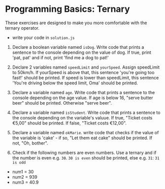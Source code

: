 # Programming Basics: Ternary

These exercises are designed to make you more comfortable with the ternary operator. 

- write your code in  `solution.js`

1. Declare a boolean variable named `isDog`. Write code that prints a sentence to the console depending on the value of dog. If true, print 'pat, pat' and if not, print 'find me a dog to pat!'

2. Declare 2 variables named `speedLimit` and `yourSpeed`. Assign speedLimit to 50km/h. If yourSpeed is above that, this sentence 'you're going too fast!' should be printed. If speed is lower than speedLimit, this sentence 'You're driving below the speed limit, Oma' should be printed.

3. Declare a variable named `age`.  Write code that prints a sentence to the console depending on the age value. If age is below 16, "serve butter beer" should be printed. Otherwise "serve beer".

4. Declare a variable named `isStudent`. Write code that prints a sentence to the console depending on the variable's valuue. If true, "Ticket costs €5,00" should be printed. If false, "Ticket costs €12,00".

5. Declare a variable named `okMarie`. write code that checks if the value of the variable is 'cake' - if so, "Let them eat cake" should be printed. If not, "Oh, bother". 

6. Check if the following numbers are even numbers. Use a ternary and if the number is even e.g. `30`. `30 is even` should be printed, else e.g. `31`: `31 is odd`
* num1 = 30
* num2 = 939
* num3 = 40.9